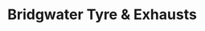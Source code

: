 ---
title: "Bridgwater Tyre & Exhausts"
url: /bridgwater/bridgwater-tyre-and-exhausts/
shop: tyres
---